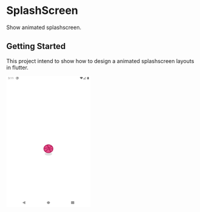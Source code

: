 # SplashScreen

Show animated splashscreen.

## Getting Started

This project intend to show how to design a animated splashscreen layouts in flutter.

<img src="snapshot/Splash.png" width="222" height="346">
